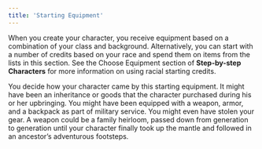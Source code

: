 ```yaml
---
title: 'Starting Equipment'
---
```


When you create your character, you receive equipment based on a combination of your class and background. Alternatively,
you can start with a number of credits based on your race and spend them on items from the lists in this section. See
the <nuxt-link to="/phb/rules/character-creation#choose-equipment">Choose Equipment</nuxt-link> section of __Step-by-step Characters__
for more information on using racial starting credits.

You decide how your character came by this starting equipment. It might have been an inheritance or goods that the
character purchased during his or her upbringing. You might have been equipped with a weapon, armor, and a backpack as
part of military service. You might even have stolen your gear. A weapon could be a family heirloom, passed down from
generation to generation until your character finally took up the mantle and followed in an ancestor’s adventurous footsteps.

<source-reference pages="43" source="basic"></source-reference>
